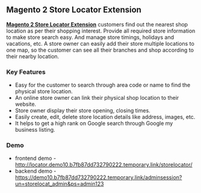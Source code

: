 <body>
	<main>
		<div class="content-wrapper">
			<div class="content-inner">
				<h2> Magento 2 Store Locator Extension</h2>
				<p><strong><a href="https://www.mageants.com/store-locator-extension-for-magento-2.html">Magento 2 Store Locator Extension</a></strong> customers find out the nearest shop location as per their shopping interest. Provide all required store information to make store search easy. And manage store timings, holidays and vacations, etc. A store owner can easily add their store multiple locations to one map, so the customer can see all their branches and shop according to their nearby location.</p>
				<div class="features-wrapper">
					<h3>Key Features</h3>
					<ul>
						<li>Easy for the customer to search through area code or name to find the physical store location.</li>
						<li>An online store owner can link their physical shop location to their website.</li>
						<li>Store owner display their store opening, closing times.</li>
						<li>Easily create, edit, delete store location details like address, images, etc.</li>
						<li>It helps to get a high rank on Google search through Google my business listing.</li>
					</ul>
				</div>
				<div class="more-features">
					<h3>Demo</h3>
					<ul>
						<li>frontend demo - <a href="http://locator.demo10.b7fb87dd732790222.temporary.link/storelocator/">http://locator.demo10.b7fb87dd732790222.temporary.link/storelocator/</a></li>
						<li>backend demo - <a href="https://demo10.b7fb87dd732790222.temporary.link/adminsession?un=storelocat_admin&ps=admin123">https://demo10.b7fb87dd732790222.temporary.link/adminsession?un=storelocat_admin&ps=admin123</a></li>
					</ul>
				</div>
			</div>
		</div>
	</main>
</body>
</html>
